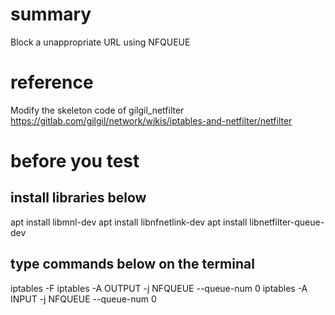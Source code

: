 # summary
Block a unappropriate URL using NFQUEUE

# reference
Modify the skeleton code of gilgil_netfilter
https://gitlab.com/gilgil/network/wikis/iptables-and-netfilter/netfilter

# before you test
## install libraries below
apt install libmnl-dev
apt install libnfnetlink-dev
apt install libnetfilter-queue-dev

## type commands below on the terminal
iptables -F
iptables -A OUTPUT -j NFQUEUE --queue-num 0
iptables -A INPUT -j NFQUEUE --queue-num 0

